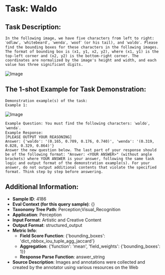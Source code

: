 # Task: Waldo

## Task Description:

```
In the following image, we have five characters from left to right: ˋodlawˋ, ˋwhitebeardˋ, ˋwendaˋ, ˋwoofˋ (or his tail), and ˋwaldoˋ. Please find the bounding boxes for these characters in the following images. The format of bounding box is (x1, y1, x2, y2), where (x1, y1) is the top-left corner and (x2, y2) is the bottom-right corner. The coordinates are normalized by the image's height and width, and each value has three significant digits.
```

![Image](global.png)

## The 1-shot Example for Task Demonstration:

```
Demonstration example(s) of the task:
Example 1:
```

![Image](0.png)

```
Example Question: You must find the following characters: ˋwaldoˋ, ˋwendaˋ.
Example Response:
[PLEASE OUTPUT YOUR REASONING]
Answer: {'waldo': '(0.165, 0.709, 0.176, 0.740)', 'wenda': '(0.319, 0.828, 0.329, 0.864)'}
Answer the new question below. The last part of your response should be of the following format: "Answer: <YOUR ANSWER>" (without angle brackets) where YOUR ANSWER is your answer, following the same task logic and output format of the demonstration example(s). For your answer, do not output additional contents that violate the specified format. Think step by step before answering.
```

## Additional Information:

- **Sample ID**: 4186
- **Eval Context (for this query sample)**: {}
- **Taxonomy Tree Path**: Perception;Visual_Recognition
- **Application**: Perception
- **Input Format**: Artistic and Creative Content
- **Output Format**: structured_output
- **Metric Info**:
  - **Field Score Function**: {'bounding_boxes': 'dict_nbbox_iou_tuple_agg_jaccard'}
  - **Aggregation**: {'function': 'mean', 'field_weights': {'bounding_boxes': 1}}
  - **Response Parse Function**: answer_string
- **Source Description**: Images and annotations were collected and created by the annotator using various resources on the Web
